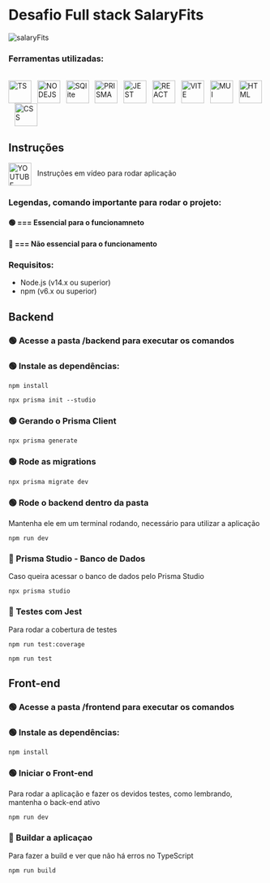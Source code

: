 # Desafio Full stack SalaryFits

![salaryFits](https://github.com/Anderson-Zobel/salaryfits-desafio/assets/87586643/b8c6196a-c268-4bba-88ae-2c940f0ecf2f)

### Ferramentas utilizadas:

<div style="display: inline_block" align="left"><br>
   <img align="center" alt="TS" width="45"  src="https://cdn.jsdelivr.net/gh/devicons/devicon/icons/typescript/typescript-original.svg" />&nbsp;&nbsp;
   <img align="center" alt="NODEJS" width="45"  src="https://cdn.jsdelivr.net/gh/devicons/devicon/icons/nodejs/nodejs-original.svg" />&nbsp;&nbsp;
   <img align="center" alt="SQlite" width="45"   src="https://cdn.jsdelivr.net/gh/devicons/devicon/icons/sqlite/sqlite-original.svg" />&nbsp;&nbsp;
   <img align="center" alt="PRISMA" width="45"   src="https://cdn.freelogovectors.net/wp-content/uploads/2022/01/prisma_logo-freelogovectors.net_.png" />&nbsp;&nbsp;
   <img align="center" alt="JEST" width="45"      src="https://cdn.jsdelivr.net/gh/devicons/devicon/icons/jest/jest-plain.svg"  />&nbsp;&nbsp;
   <img align="center" alt="REACT" width="45"   src="https://cdn.jsdelivr.net/gh/devicons/devicon/icons/react/react-original.svg" />&nbsp;&nbsp;
   <img align="center" alt="VITE" width="45"   src="https://www.svgrepo.com/show/374167/vite.svg" />&nbsp;&nbsp;
   <img align="center" alt="MUI" width="45"   src="https://cdn.worldvectorlogo.com/logos/material-ui-1.svg" />&nbsp;&nbsp;
   <img align="center" alt="HTML" width="45" src="https://cdn.jsdelivr.net/gh/devicons/devicon/icons/html5/html5-original.svg" />&nbsp;&nbsp;
   <img align="center" alt="CSS" width="45"  src="https://cdn.jsdelivr.net/gh/devicons/devicon/icons/css3/css3-original.svg" />&nbsp;&nbsp;
 </div>
 
## Instruções
<a href="https://youtu.be/HSXkzJf8FOc" target="_blank" style="text-decoration: none">
 <img 
  align="center" 
  alt="YOUTUBE" 
  width="45" 
  src="https://www.svgrepo.com/show/13671/youtube.svg"
  />
 &nbsp; Instruções em vídeo para rodar aplicação
</a>


### Legendas, comando importante para rodar o projeto:
#### 🟢 === Essencial para o funcionamneto
#### 🔵 === Não essencial para o funcionamento


### Requisitos:
 - Node.js (v14.x ou superior)
 - npm (v6.x ou superior)

## Backend
### 🟢 Acesse a pasta /backend para executar os comandos

### 🟢 Instale as dependências:
```
npm install
```

```
npx prisma init --studio
```

### 🟢 Gerando o Prisma Client
```
npx prisma generate
```

### 🟢 Rode as migrations
```
npx prisma migrate dev
```

### 🟢 Rode o backend dentro da pasta
Mantenha ele em um terminal rodando, necessário para utilizar a aplicação
```
npm run dev
```

### 🔵 Prisma Studio - Banco de Dados
Caso queira acessar o banco de dados pelo Prisma Studio
```
npx prisma studio
```

### 🔵 Testes com Jest
Para rodar a cobertura de testes
```
npm run test:coverage
```
```
npm run test
```

## Front-end
### 🟢 Acesse a pasta /frontend para executar os comandos

### 🟢 Instale as dependências:
```
npm install
```

### 🟢 Iniciar o Front-end
Para rodar a aplicação e fazer os devidos testes, como lembrando, mantenha o back-end ativo
```
npm run dev
```

### 🔵 Buildar a aplicaçao
Para fazer a build e ver que não há erros no TypeScript
```
npm run build
```

